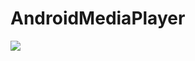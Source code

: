 # AndroidMediaPlayer
<img src="https://travis-ci.org/pprathameshmore/AndroidMediaPlayer.svg?branch=master"/>
